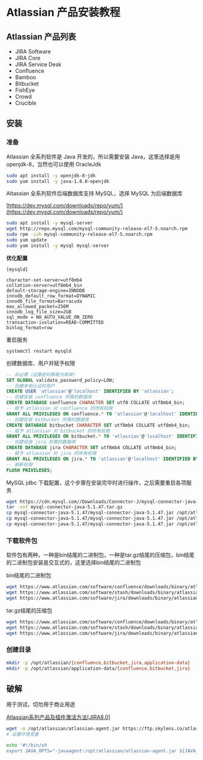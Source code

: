 # Atlassian 产品安装教程

## Atlassian 产品列表

+ JIRA Software
+ JIRA Core
+ JIRA Service Desk
+ Confluence
+ Bamboo
+ Bitbucket
+ FishEye
+ Crowd
+ Crucible

## 安装

### 准备

Atlassian 全系列软件是 Java 开发的，所以需要安装 Java，这里选择是用 openjdk-8，当然也可以使用 OracleJdk

```bash
sudo apt install -y openjdk-8-jdk
sudo yum install -y java-1.8.0-openjdk
```

Altassian 全系列软件后端数据库支持 MySQL，选择 MySQL 为后端数据库

[https://dev.mysql.com/downloads/repo/yum/](https://dev.mysql.com/downloads/repo/yum/)

```bash
sudo apt install -y mysql-server
wget http://repo.mysql.com/mysql-community-release-el7-5.noarch.rpm
sudo rpm -ivh mysql-community-release-el7-5.noarch.rpm
sudo yum update
sudo yum install -y mysql mysql-server
```

**优化配置**

```
[mysqld]

character-set-server=utf8mb4
collation-server=utf8mb4_bin
default-storage-engine=INNODB
innodb_default_row_format=DYNAMIC
innodb_file_format=Barracuda
max_allowed_packet=256M
innodb_log_file_size=2GB
sql_mode = NO_AUTO_VALUE_ON_ZERO
transaction-isolation=READ-COMMITTED
binlog_format=row

```

重启服务

```
systemctl restart mysqld
```

创建数据库、用户并赋予权限

```sql
-- 非必需（设置密码策略为简单）
SET GLOBAL validate_password_policy=LOW;
-- 创建本地认证的用户
CREATE USER 'atlassian'@'localhost' IDENTIFIED BY 'atlassian';
-- 创建安装 confluence 所需的数据库
CREATE DATABASE confluence CHARACTER SET utf8 COLLATE utf8mb4_bin;
-- 赋予 atlassian 对 confluence 的所有权限
GRANT ALL PRIVILEGES ON confluence.* TO 'atlassian'@'localhost' IDENTIFIED BY 'atlassian' WITH GRANT OPTION;
-- 创建安装 bitbucket 所需的数据库
CREATE DATABASE bitbucket CHARACTER SET utf8mb4 COLLATE utf8mb4_bin;
-- 赋予 atlassian 对 bitbucket 的所有权限
GRANT ALL PRIVILEGES ON bitbucket.* TO 'atlassian'@'localhost' IDENTIFIED BY 'atlassian' WITH GRANT OPTION;
-- 创建安装 jira 所需的数据库
CREATE DATABASE jira CHARACTER SET utf8mb4 COLLATE utf8mb4_bin;
-- 赋予 atlassian 对 jira 的所有权限
GRANT ALL PRIVILEGES ON jira.* TO 'atlassian'@'localhost' IDENTIFIED BY 'atlassian' WITH GRANT OPTION;
-- 刷新权限
FLUSH PRIVILEGES;
```

MySQL jdbc 下载配置，这个步骤在安装完毕时进行操作，之后需要重启各项服务

```bash
wget https://cdn.mysql.com//Downloads/Connector-J/mysql-connector-java-5.1.47.tar.gz
tar -xvf mysql-connector-java-5.1.47.tar.gz
cp mysql-connector-java-5.1.47/mysql-connector-java-5.1.47.jar /opt/atlassian/confluence/confluence/WEB-INF/lib
cp mysql-connector-java-5.1.47/mysql-connector-java-5.1.47.jar /opt/atlassian/bitbucket/app/WEB-INF/lib/
cp mysql-connector-java-5.1.47/mysql-connector-java-5.1.47.jar /opt/atlassian/jira/atlassian-jira/WEB-INF/lib/
```


### 下载软件包

软件包有两种，一种是bin结尾的二进制包，一种是tar.gz结尾的压缩包，bin结尾的二进制包安装是交互式的，这里选择bin结尾的二进制包 

bin结尾的二进制包

```bash
wget https://www.atlassian.com/software/confluence/downloads/binary/atlassian-confluence-6.15.3-x64.bin
wget https://www.atlassian.com/software/stash/downloads/binary/atlassian-bitbucket-6.2.0-x64.bin
wget https://www.atlassian.com/software/jira/downloads/binary/atlassian-jira-software-8.1.0-x64.bin
```

tar.gz结尾的压缩包

```bash
wget https://www.atlassian.com/software/confluence/downloads/binary/atlassian-confluence-6.15.3.tar.gz
wget https://www.atlassian.com/software/stash/downloads/binary/atlassian-bitbucket-6.2.0.tar.gz
wget https://www.atlassian.com/software/jira/downloads/binary/atlassian-jira-software-8.1.0.tar.gz
```

### 创建目录

```bash
mkdir -p /opt/atlassian/{confluence,bitbucket,jira,application-data}
mkdir -p /opt/atlassian/application-data/{confluence,bitbucket,jira}
```

## 破解

用于测试，切勿用于商业用途

[Atlassian系列产品及插件激活方法[JIRA8.0]](https://zhile.io/2018/12/20/atlassian-license-crack.html)

```bash
wget -o /opt/atlassian/atlassian-agent.jar https://ftp.skylens.co/atlassian/atlassian-agent.jar
# 设置环境变量

echo '#!/bin/sh
export JAVA_OPTS="-javaagent:/opt/atlassian/atlassian-agent.jar ${JAVA_OPTS}"' >> /etc/profile.d/atlassian-agent.sh
```
